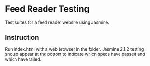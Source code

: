 # Feed Reader Testing

Test suites for a feed reader website using Jasmine.


## Instruction

Run index.html with a web browser in the folder. Jasmine 2.1.2 testing should appear at the bottom to indicate which specs have passed and which have failed.
